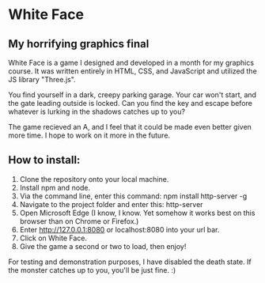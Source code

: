# White Face
## My horrifying graphics final

White Face is a game I designed and developed in a month for my graphics course. It was written entirely in HTML, CSS, and JavaScript and utilized the JS library "Three.js". 

You find yourself in a dark, creepy parking garage. Your car won't start, and the gate leading outside is locked. Can you find the key and escape before whatever is lurking in the shadows catches up to you?

The game recieved an A, and I feel that it could be made even better given more time. I hope to work on it more in the future.

## How to install:

1. Clone the repository onto your local machine.
2. Install npm and node.
3. Via the command line, enter this command: npm install http-server -g
4. Navigate to the project folder and enter this: http-server
5. Open Microsoft Edge (I know, I know. Yet somehow it works best on this browser than on Chrome or Firefox.)
6. Enter http://127.0.0.1:8080 or localhost:8080 into your url bar.
7. Click on White Face.
8. Give the game a second or two to load, then enjoy!

For testing and demonstration purposes, I have disabled the death state. If the monster catches up to you, you'll be just fine. :)


